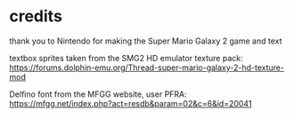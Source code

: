 # credits
thank you to Nintendo for making the Super Mario Galaxy 2 game and text

textbox sprites taken from the SMG2 HD emulator texture pack: https://forums.dolphin-emu.org/Thread-super-mario-galaxy-2-hd-texture-mod

Delfino font from the MFGG website, user PFRA: https://mfgg.net/index.php?act=resdb&param=02&c=6&id=20041
